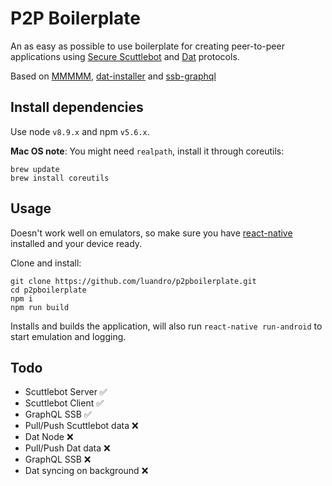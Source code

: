# P2P Boilerplate

An as easy as possible to use boilerplate for creating peer-to-peer applications using [Secure Scuttlebot](https://scuttlebot.io/) and [Dat](https://datproject.org) protocols.

Based on [MMMMM](https://github.com/staltz/mmmmm-mobile), [dat-installer](https://github.com/staltz/dat-installer) and [ssb-graphql](https://github.com/stanleyjones/ssb-graphql)


## Install dependencies

Use node `v8.9.x` and npm `v5.6.x`.

**Mac OS note**: You might need `realpath`, install it through coreutils:

```
brew update
brew install coreutils
```


## Usage

Doesn't work well on emulators, so make sure you have [react-native]() installed and your device ready.

Clone and install:
```
git clone https://github.com/luandro/p2pboilerplate.git
cd p2pboilerplate
npm i
npm run build
```

Installs and builds the application, will also run `react-native run-android` to start emulation and logging.

## Todo


- Scuttlebot Server :white_check_mark:
- Scuttlebot Client :white_check_mark:
- GraphQL SSB :white_check_mark:
- Pull/Push Scuttlebot data :x:
- Dat Node :x:
- Pull/Push Dat data :x:
- GraphQL SSB :x:
- Dat syncing on background :x: